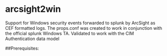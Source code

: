 # arcsight2win

Support for Windows security events forwarded to splunk by ArcSight as CEF formatted logs.
The props.conf was created to work in conjunction with the official splunk Windows TA.
Validated to work with the CIM Authentication data model

##Prerequisites:

